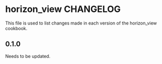 horizon_view CHANGELOG
======================

This file is used to list changes made in each version of the horizon_view cookbook.

0.1.0
-----
Needs to be updated.